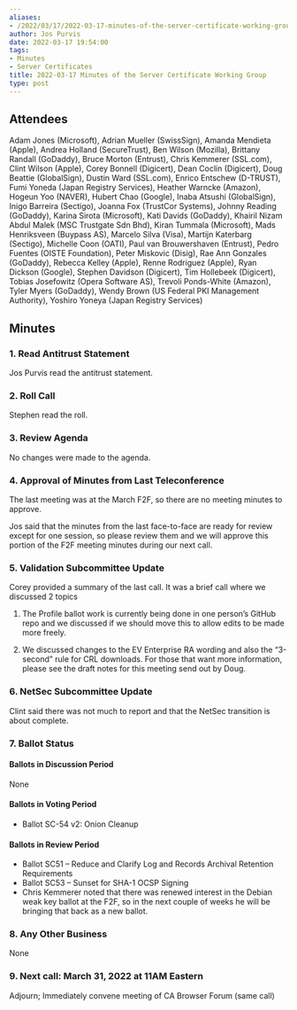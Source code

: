 ```yaml
---
aliases:
- /2022/03/17/2022-03-17-minutes-of-the-server-certificate-working-group/
author: Jos Purvis
date: 2022-03-17 19:54:00
tags:
- Minutes
- Server Certificates
title: 2022-03-17 Minutes of the Server Certificate Working Group
type: post
---
```


## Attendees

Adam Jones (Microsoft), Adrian Mueller (SwissSign), Amanda Mendieta (Apple), Andrea Holland (SecureTrust), Ben Wilson (Mozilla), Brittany Randall (GoDaddy), Bruce Morton (Entrust), Chris Kemmerer (SSL.com), Clint Wilson (Apple), Corey Bonnell (Digicert), Dean Coclin (Digicert), Doug Beattie (GlobalSign), Dustin Ward (SSL.com), Enrico Entschew (D-TRUST), Fumi Yoneda (Japan Registry Services), Heather Warncke (Amazon), Hogeun Yoo (NAVER), Hubert Chao (Google), Inaba Atsushi (GlobalSign), Inigo Barreira (Sectigo), Joanna Fox (TrustCor Systems), Johnny Reading (GoDaddy), Karina Sirota (Microsoft), Kati Davids (GoDaddy), Khairil Nizam Abdul Malek (MSC Trustgate Sdn Bhd), Kiran Tummala (Microsoft), Mads Henriksveen (Buypass AS), Marcelo Silva (Visa), Martijn Katerbarg (Sectigo), Michelle Coon (OATI), Paul van Brouwershaven (Entrust), Pedro Fuentes (OISTE Foundation), Peter Miskovic (Disig), Rae Ann Gonzales (GoDaddy), Rebecca Kelley (Apple), Renne Rodriguez (Apple), Ryan Dickson (Google), Stephen Davidson (Digicert), Tim Hollebeek (Digicert), Tobias Josefowitz (Opera Software AS), Trevoli Ponds-White (Amazon), Tyler Myers (GoDaddy), Wendy Brown (US Federal PKI Management Authority), Yoshiro Yoneya (Japan Registry Services)

## Minutes

### 1. Read Antitrust Statement

Jos Purvis read the antitrust statement.

### 2. Roll Call

Stephen read the roll.

### 3. Review Agenda

No changes were made to the agenda.

### 4. Approval of Minutes from Last Teleconference

The last meeting was at the March F2F, so there are no meeting minutes to approve.

Jos said that the minutes from the last face-to-face are ready for review except for one session, so please review them and we will approve this portion of the F2F meeting minutes during our next call.

### 5. Validation Subcommittee Update

Corey provided a summary of the last call. It was a brief call where we discussed 2 topics

1. The Profile ballot work is currently being done in one person’s GitHub repo and we discussed if we should move this to allow edits to be made more freely.

1. We discussed changes to the EV Enterprise RA wording and also the “3-second” rule for CRL downloads. For those that want more information, please see the draft notes for this meeting send out by Doug.

### 6. NetSec Subcommittee Update

Clint said there was not much to report and that the NetSec transition is about complete.

### 7. Ballot Status

#### Ballots in Discussion Period

None

#### Ballots in Voting Period

- Ballot SC-54 v2: Onion Cleanup

#### Ballots in Review Period

- Ballot SC51 – Reduce and Clarify Log and Records Archival Retention Requirements
- Ballot SC53 – Sunset for SHA-1 OCSP Signing
- Chris Kemmerer noted that there was renewed interest in the Debian weak key ballot at the F2F, so in the next couple of weeks he will be bringing that back as a new ballot.

### 8. Any Other Business

None

### 9. Next call: March 31, 2022 at 11AM Eastern

Adjourn; Immediately convene meeting of CA Browser Forum (same call)